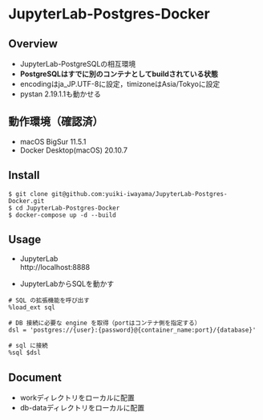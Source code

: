 # JupyterLab-Postgres-Docker

## Overview
- JupyterLab-PostgreSQLの相互環境
- **PostgreSQLはすでに別のコンテナとしてbuildされている状態**
- encodingはja_JP.UTF-8に設定，timizoneはAsia/Tokyoに設定
- pystan 2.19.1.1も動かせる

## 動作環境（確認済）
- macOS BigSur 11.5.1
- Docker Desktop(macOS) 20.10.7

## Install
```
$ git clone git@github.com:yuiki-iwayama/JupyterLab-Postgres-Docker.git
$ cd JupyterLab-Postgres-Docker
$ docker-compose up -d --build
```

## Usage
- JupyterLab\
http://localhost:8888

- JupyterLabからSQLを動かす
```
# SQL の拡張機能を呼び出す
%load_ext sql

# DB 接続に必要な engine を取得（portはコンテナ側を指定する）
dsl = 'postgres://{user}:{password}@{container_name:port}/{database}'

# sql に接続
%sql $dsl
```

## Document
- workディレクトリをローカルに配置
- db-dataディレクトリをローカルに配置
